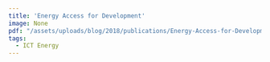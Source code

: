 ```yaml
---
title: 'Energy Access for Development'
image: None
pdf: "/assets/uploads/blog/2018/publications/Energy-Access-for-Development.pdf"
tags:
  - ICT Energy
---
```

